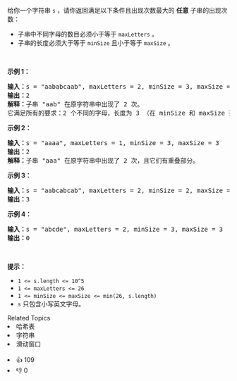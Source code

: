 <p>给你一个字符串&nbsp;<code>s</code> ，请你返回满足以下条件且出现次数最大的&nbsp;<strong>任意</strong>&nbsp;子串的出现次数：</p>

<ul> 
 <li>子串中不同字母的数目必须小于等于 <code>maxLetters</code> 。</li> 
 <li>子串的长度必须大于等于&nbsp;<code>minSize</code> 且小于等于&nbsp;<code>maxSize</code> 。</li> 
</ul>

<p>&nbsp;</p>

<p><strong>示例 1：</strong></p>

<pre><strong>输入：</strong>s = "aababcaab", maxLetters = 2, minSize = 3, maxSize = 4
<strong>输出：</strong>2
<strong>解释：</strong>子串 "aab" 在原字符串中出现了 2 次。
它满足所有的要求：2 个不同的字母，长度为 3 （在 minSize 和 maxSize 范围内）。
</pre>

<p><strong>示例 2：</strong></p>

<pre><strong>输入：</strong>s = "aaaa", maxLetters = 1, minSize = 3, maxSize = 3
<strong>输出：</strong>2
<strong>解释：</strong>子串 "aaa" 在原字符串中出现了 2 次，且它们有重叠部分。
</pre>

<p><strong>示例 3：</strong></p>

<pre><strong>输入：</strong>s = "aabcabcab", maxLetters = 2, minSize = 2, maxSize = 3
<strong>输出：</strong>3
</pre>

<p><strong>示例 4：</strong></p>

<pre><strong>输入：</strong>s = "abcde", maxLetters = 2, minSize = 3, maxSize = 3
<strong>输出：</strong>0
</pre>

<p>&nbsp;</p>

<p><strong>提示：</strong></p>

<ul> 
 <li><code>1 &lt;= s.length &lt;= 10^5</code></li> 
 <li><code>1 &lt;= maxLetters &lt;= 26</code></li> 
 <li><code>1 &lt;= minSize &lt;= maxSize &lt;= min(26, s.length)</code></li> 
 <li><code>s</code>&nbsp;只包含小写英文字母。</li> 
</ul>

<div><div>Related Topics</div><div><li>哈希表</li><li>字符串</li><li>滑动窗口</li></div></div><br><div><li>👍 109</li><li>👎 0</li></div>